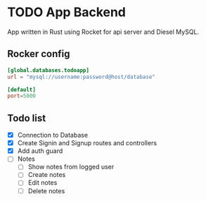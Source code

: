 # TODO App Backend
App written in Rust using Rocket for api server and Diesel MySQL.

## Rocker config
```toml
[global.databases.todoapp]
url = "mysql://username:password@host/database"

[default]
port=5000
```
## Todo list

- [x] Connection to Database
- [x] Create Signin and Signup routes and controllers
- [x] Add auth guard
- [ ] Notes
    - [ ] Show notes from logged user
    - [ ] Create notes
    - [ ] Edit notes
    - [ ] Delete notes